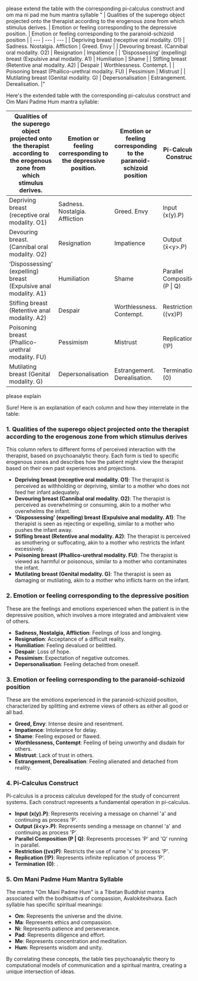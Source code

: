 please extend the table with the corresponding pi-calculus construct and om ma ni pad me hum mantra syllable  "
| Qualities of the superego object projected onto the therapist according to the erogenous zone from which stimulus derives. | Emotion or feeling corresponding to the depressive position. | Emotion or feeling corresponding to the paranoid-schizoid position |
| --- | --- | --- |
| Depriving breast (receptive oral modality. O1) | Sadness. Nostalgia.  Affliction | Greed. Envy |
| Devouring breast. (Cannibal oral modality. O2) | Resignation | Impatience |
| ‘Dispossessing’ (expelling) breast (Expulsive anal modality. A1) | Humiliation | Shame |
| Stifling breast (Retentive anal modality. A2) | Despair | Worthlessness. Contempt. |
| Poisoning breast (Phallico-urethral modality. FU) | Pessimism | Mistrust |
| Mutilating breast (Genital modality. G) | Depersonalisation | Estrangement. Derealisation. |" 

Here's the extended table with the corresponding pi-calculus construct and Om Mani Padme Hum mantra syllable:

| Qualities of the superego object projected onto the therapist according to the erogenous zone from which stimulus derives. | Emotion or feeling corresponding to the depressive position. | Emotion or feeling corresponding to the paranoid-schizoid position | Pi-Calculus Construct | Om Mani Padme Hum Mantra Syllable |
| --- | --- | --- | --- | --- |
| Depriving breast (receptive oral modality. O1) | Sadness. Nostalgia. Affliction | Greed. Envy | Input (x(y).P) | Om |
| Devouring breast. (Cannibal oral modality. O2) | Resignation | Impatience | Output (x̄\<y\>.P) | Ma |
| ‘Dispossessing’ (expelling) breast (Expulsive anal modality. A1) | Humiliation | Shame | Parallel Composition (P \| Q) | Ni |
| Stifling breast (Retentive anal modality. A2) | Despair | Worthlessness. Contempt. | Restriction ((νx)P) | Pad |
| Poisoning breast (Phallico-urethral modality. FU) | Pessimism | Mistrust | Replication (!P) | Me |
| Mutilating breast (Genital modality. G) | Depersonalisation | Estrangement. Derealisation. | Termination (0) | Hum |


please explain

Sure! Here is an explanation of each column and how they interrelate in the table:

### 1. Qualities of the superego object projected onto the therapist according to the erogenous zone from which stimulus derives

This column refers to different forms of perceived interaction with the therapist, based on psychoanalytic theory. Each form is tied to specific erogenous zones and describes how the patient might view the therapist based on their own past experiences and projections.

- **Depriving breast (receptive oral modality. O1)**: The therapist is perceived as withholding or depriving, similar to a mother who does not feed her infant adequately.
- **Devouring breast (Cannibal oral modality. O2)**: The therapist is perceived as overwhelming or consuming, akin to a mother who overwhelms the infant.
- **‘Dispossessing’ (expelling) breast (Expulsive anal modality. A1)**: The therapist is seen as rejecting or expelling, similar to a mother who pushes the infant away.
- **Stifling breast (Retentive anal modality. A2)**: The therapist is perceived as smothering or suffocating, akin to a mother who restricts the infant excessively.
- **Poisoning breast (Phallico-urethral modality. FU)**: The therapist is viewed as harmful or poisonous, similar to a mother who contaminates the infant.
- **Mutilating breast (Genital modality. G)**: The therapist is seen as damaging or mutilating, akin to a mother who inflicts harm on the infant.

### 2. Emotion or feeling corresponding to the depressive position

These are the feelings and emotions experienced when the patient is in the depressive position, which involves a more integrated and ambivalent view of others.

- **Sadness, Nostalgia, Affliction**: Feelings of loss and longing.
- **Resignation**: Acceptance of a difficult reality.
- **Humiliation**: Feeling devalued or belittled.
- **Despair**: Loss of hope.
- **Pessimism**: Expectation of negative outcomes.
- **Depersonalisation**: Feeling detached from oneself.

### 3. Emotion or feeling corresponding to the paranoid-schizoid position

These are the emotions experienced in the paranoid-schizoid position, characterized by splitting and extreme views of others as either all good or all bad.

- **Greed, Envy**: Intense desire and resentment.
- **Impatience**: Intolerance for delay.
- **Shame**: Feeling exposed or flawed.
- **Worthlessness, Contempt**: Feeling of being unworthy and disdain for others.
- **Mistrust**: Lack of trust in others.
- **Estrangement, Derealisation**: Feeling alienated and detached from reality.

### 4. Pi-Calculus Construct

Pi-calculus is a process calculus developed for the study of concurrent systems. Each construct represents a fundamental operation in pi-calculus.

- **Input (x(y).P)**: Represents receiving a message on channel 'a' and continuing as process 'P'.
- **Output (x̄\<y\>.P)**: Represents sending a message on channel 'a' and continuing as process 'P'.
- **Parallel Composition (P | Q)**: Represents processes 'P' and 'Q' running in parallel.
- **Restriction ((νx)P)**: Restricts the use of name 'x' to process 'P'.
- **Replication (!P)**: Represents infinite replication of process 'P'.
- **Termination (0)**: .

### 5. Om Mani Padme Hum Mantra Syllable

The mantra "Om Mani Padme Hum" is a Tibetan Buddhist mantra associated with the bodhisattva of compassion, Avalokiteshvara. Each syllable has specific spiritual meanings:

- **Om**: Represents the universe and the divine.
- **Ma**: Represents ethics and compassion.
- **Ni**: Represents patience and perseverance.
- **Pad**: Represents diligence and effort.
- **Me**: Represents concentration and meditation.
- **Hum**: Represents wisdom and unity.

By correlating these concepts, the table ties psychoanalytic theory to computational models of communication and a spiritual mantra, creating a unique intersection of ideas.

